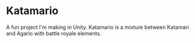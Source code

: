 # Katamario
 
A fun project I'm making in Unity. Katamario is a mixture between Katamari and Agario with battle royale elements.
